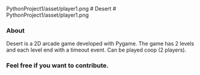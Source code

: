 PythonProject1/asset/player1.png # Desert # PythonProject1/asset/player1.png
### About

Desert is a 2D arcade game developed with Pygame. The game has 2 levels and each level end with a timeout event.
Can be played coop (2 players).

### Feel free if you want to contribute.
